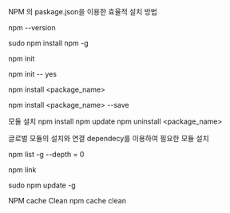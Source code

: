 NPM 의 paskage.json을 이용한 효율적 설치 방법

npm --version

sudo npm install npm -g

npm init

npm init -- yes

npm install <package_name>

npm install <package_name> --save


모듈 설치
npm install
npm update
npm uninstall <package_name>


글로벌 모듈의 설치와 연결
dependecy를 이용하여 필요한 모듈 설치

npm list -g --depth = 0

npm link <packagename>

sudo npm update -g <packagename>

NPM cache Clean
npm cache clean

